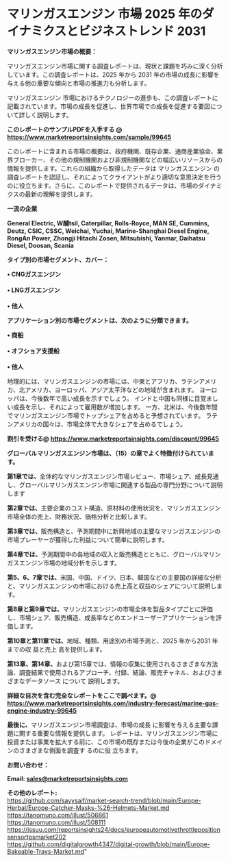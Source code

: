 # マリンガスエンジン 市場 2025 年のダイナミクスとビジネストレンド 2031

<strong><b>マリンガスエンジン市場の概要：</b></strong>

マリンガスエンジン市場に関する調査レポートは、現状と課題を巧みに深く分析しています。この調査レポートは、2025 年から 2031 年の市場の成長に影響を与える他の重要な傾向と市場の推進力も分析します。

マリンガスエンジン 市場におけるテクノロジーの進歩も、この調査レポートに記載されています。市場の成長を促進し、世界市場での成長を促進する要因について詳しく説明します。

<strong>このレポートのサンプルPDFを入手する @ <a href=https://www.marketreportsinsights.com/sample/99645>https://www.marketreportsinsights.com/sample/99645</a></strong>

このレポートに含まれる市場の概要は、政府機関、既存企業、通商産業協会、業界ブローカー、その他の規制機関および非規制機関などの幅広いリソースからの情報を提供します。これらの組織から取得したデータは マリンガスエンジン の調査レポートを認証し、それによってクライアントがより適切な意思決定を行うのに役立ちます。さらに、このレポートで提供されるデータは、市場のダイナミクスの最新の理解を提供します。

<strong>一流の企業</strong>

<strong><b>General Electric, W酺tsil, Caterpillar, Rolls-Royce, MAN SE, Cummins, Deutz, CSIC, CSSC, Weichai, Yuchai, Marine-Shanghai Diesel Engine, RongAn Power, Zhongji Hitachi Zosen, Mitsubishi, Yanmar, Daihatsu Diesel, Doosan, Scania</b></strong>

<strong><b>タイプ別の市場セグメント、カバー：</b></strong>

<strong>• CNGガスエンジン<br><br>• LNGガスエンジン<br><br>• 他人</strong>

<strong><b>アプリケーション別の市場セグメントは、次のように分類できます。</b></strong>

<strong>• 商船<br><br>• オフショア支援船<br><br>• 他人</strong>

 地理的には、マリンガスエンジンの市場には、中東とアフリカ、ラテンアメリカ、北アメリカ、ヨーロッパ、アジア太平洋などの地域が含まれます。 ヨーロッパは、今後数年で高い成長を示すでしょう。 インドと中国も同様に目覚ましい成長を示し、それによって雇用数が増加します。 一方、北米は、今後数年間でマリンガスエンジン市場でトップシェアを占めると予想されています。 ラテンアメリカの国々は、市場全体で大きなシェアを占めるでしょう。

<strong>割引を受ける@ <a href=https://www.marketreportsinsights.com/discount/99645>https://www.marketreportsinsights.com/discount/99645</a></strong>

<strong><b>グローバルマリンガスエンジン市場は、（15）の章でよく特徴付けられています。</b></strong>

<strong><b>第</b></strong><strong><b>1章では、</b></strong>全体的なマリンガスエンジン市場レビュー、市場シェア、成長見通し、グローバルマリンガスエンジン市場に関連する製品の専門分野について説明します

<strong><b>第2章では、</b></strong>主要企業のコスト構造、原材料の使用状況を、マリンガスエンジン市場全体の売上、財務状況、価格分析と比較します。

<strong><b>第3章では、</b></strong>販売構造と、予測期間中に新興地域の主要なマリンガスエンジンの市場プレーヤーが獲得した利益について簡単に説明します。

<strong><b>第4章では、</b></strong>予測期間中の各地域の収入と販売構造とともに、グローバルマリンガスエンジン市場の地域分析を示します。

<strong><b>第5、6、7章では、</b></strong>米国、中国、ドイツ、日本、韓国などの主要国の詳細な分析と、マリンガスエンジンの市場における売上高と収益のシェアについて説明します。

<strong><b>第8章と第9章では、</b></strong>マリンガスエンジンの市場全体を製品タイプごとに評価し、市場シェア、販売構造、成長率などのエンドユーザーアプリケーションを評価します。

<strong><b>第10章と第11章では、</b></strong>地域、種類、用途別の市場予測と、2025 年から2031 年までの収 益と売上 高を提供します。

<strong><b>第13章、第14章、</b></strong>および第15章では、情報の収集に使用されるさまざまな方法論、調査結果で使用されるアプローチ、付録、結論、販売チャネル、およびさまざまなデータソース について 説明します。

<strong>詳細な目次を含む完全なレポートをここで調べます。@ <a href=https://www.marketreportsinsights.com/industry-forecast/marine-gas-engine-industry-99645>https://www.marketreportsinsights.com/industry-forecast/marine-gas-engine-industry-99645</a></strong>

<strong><b>最後に、</b></strong>マリンガスエンジン市場調査は、市場の成長 に影響を</a>与える主要な課題に関する重要な情報を提供します。 レポートは、マリンガスエンジン市場に投資または事業を拡大する前に、この市場の既存または今後の企業がこのドメインのさまざまな側面を調査す るのに役 立ちます。

<strong><b>お問い合わせ：</b></strong>

<strong>Email: </strong><a href=mailto:sales@marketreportsinsights.com><strong>sales@marketreportsinsights.com</strong></a>

<strong>その他のレポート:</strong>
<br>
<a href=https://github.com/sayysaif/market-search-trend/blob/main/Europe-Herbal/Europe-Catcher-Masks-%26-Helmets-Market.md>https://github.com/sayysaif/market-search-trend/blob/main/Europe-Herbal/Europe-Catcher-Masks-%26-Helmets-Market.md</a>
<br>
<a href=https://tanomuno.com/illust/506861>https://tanomuno.com/illust/506861</a>
<br>
<a href=https://tanomuno.com/illust/508111>https://tanomuno.com/illust/508111</a>
<br>
<a href=https://issuu.com/reportsinsights24/docs/europeautomotivethrottlepositionsensortpsmarket202>https://issuu.com/reportsinsights24/docs/europeautomotivethrottlepositionsensortpsmarket202</a>
<br>
<a href=https://github.com/digitalgrowth4347/digital-growth/blob/main/Europe-Bakeable-Trays-Market.md>https://github.com/digitalgrowth4347/digital-growth/blob/main/Europe-Bakeable-Trays-Market.md</a>"
